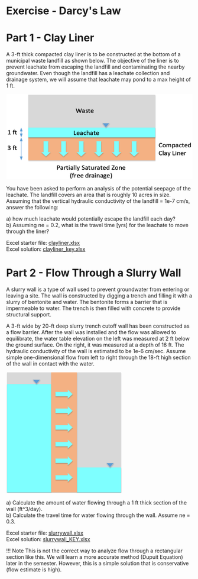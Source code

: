# Exercise - Darcy's Law

# Part 1 - Clay Liner

A 3-ft thick compacted clay liner is to be constructed at the bottom of a municipal waste landfill as shown below. The objective of the liner is to prevent leachate from escaping the landfill and contaminating the nearby groundwater. Even though the landfill has a leachate collection and drainage system, we will assume that leachate may pond to a max height of 1 ft.

![clay_liner.png](clay_liner.png)

You have been asked to perform an analysis of the potential seepage of the leachate. The landfill covers an area that is roughly 10 acres in size.  Assuming that the vertical hydraulic conductivity of the landfill = 1e-7 cm/s, answer the following:

a) how much leachate would potentially escape the landfill each day?<br>
b) Assuming ne = 0.2, what is the travel time [yrs] for the leachate to move through the liner?

Excel starter file: [clayliner.xlsx](clayliner.xlsx)<br>
Excel solution: [clayliner_key.xlsx](clayliner_key.xlsx)

# Part 2 - Flow Through a Slurry Wall

A slurry wall is a type of wall used to prevent groundwater from entering or leaving a site. The wall is constructed by digging a trench and filling it with a slurry of bentonite and water. The bentonite forms a barrier that is impermeable to water. The trench is then filled with concrete to provide structural support. 

A 3-ft wide by 20-ft deep slurry trench cutoff wall has been constructed as a flow barrier. After the wall was installed and the flow was allowed to equilibrate, the water table elevation on the left was measured at 2 ft below the ground surface. On the right, it was measured at a depth of 16 ft. The hydraulic conductivity of the wall is estimated to be 1e-6 cm/sec. Assume simple one-dimensional flow from left to right through the 18-ft high section of the wall in contact with the water.

![slurry.png](slurry.png)

a) Calculate the amount of water flowing through a 1 ft thick section of the wall (ft^3/day).<br>
b) Calculate the travel time for water flowing through the wall. Assume ne = 0.3.

Excel starter file: [slurrywall.xlsx](slurrywall.xlsx)<br>
Excel solution: [slurrywall_KEY.xlsx](slurrywall_KEY.xlsx)

!!! Note
    This is not the correct way to analyze flow through a rectangular section like this. We will learn a more accurate method (Dupuit Equation) later in the semester. However, this is a simple solution that is conservative (flow estimate is high).